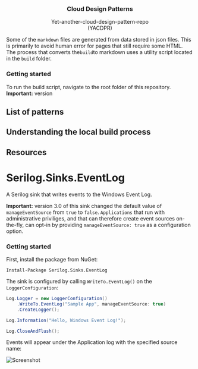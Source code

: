<p align="center">
    <h3 align="center">Cloud Design Patterns</h3>

  <p align="center">
    Yet-another-cloud-design-pattern-repo
    <br>
    (YACDPR)
</p>

Some of the `markdown` files are generated from data stored in json files.
This is primarily to avoid human error for pages that still require some HTML.
The process that converts the`build`to markdown uses a utility script located in the `build` folder.

### Getting started
To run the build script, navigate to the root folder of this repository.
**Important:** version
## List of patterns
## Understanding the local build process

## Resources

# Serilog.Sinks.EventLog

A Serilog sink that writes events to the Windows Event Log.

**Important:** version 3.0 of this sink changed the default value of `manageEventSource` from `true` to `false`. `Applications` that run with administrative priviliges, and that can therefore create event sources on-the-fly, can opt-in by providing `manageEventSource: true` as a configuration option.

### Getting started

First, install the package from NuGet:

```
Install-Package Serilog.Sinks.EventLog
```

The sink is configured by calling `WriteTo.EventLog()` on the `LoggerConfiguration`:

```csharp
Log.Logger = new LoggerConfiguration()
    .WriteTo.EventLog("Sample App", manageEventSource: true)
    .CreateLogger();

Log.Information("Hello, Windows Event Log!");

Log.CloseAndFlush();
```

Events will appear under the Application log with the specified source name:

![Screenshot](https://raw.githubusercontent.com/serilog/serilog-sinks-eventlog/dev/assets/Screenshot.png)
<!--stackedit_data:
eyJoaXN0b3J5IjpbNDYzMDUxMjYsNjE4MDkzMzEyLC02NTYyMD
E5MzVdfQ==
-->